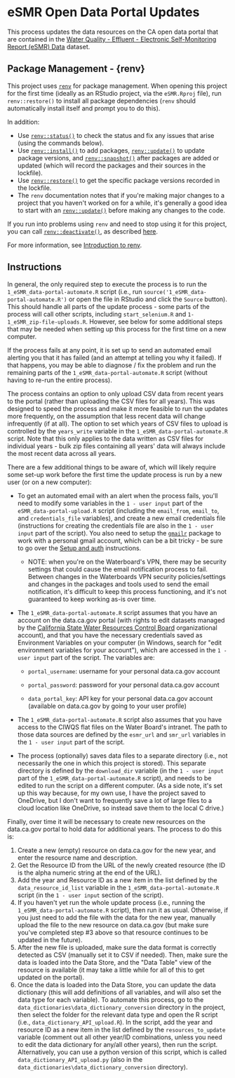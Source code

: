 # eSMR Open Data Portal Updates

This process updates the data resources on the CA open data portal that are contained in the [Water Quality - Effluent - Electronic Self-Monitoring Report (eSMR) Data](https://data.ca.gov/dataset/water-quality-effluent-electronic-self-monitoring-report-esmr-data) dataset.

## Package Management - {renv}

This project uses [`renv`](https://rstudio.github.io/renv/articles/renv.html) for package management. When opening this project for the first time (ideally as an RStudio project, via the `eSMR.Rproj` file), run `renv::restore()` to install all package dependencies (`renv` should automatically install itself and prompt you to do this).

In addition:

-   Use [`renv::status()`](https://rstudio.github.io/renv/reference/status.html) to check the status and fix any issues that arise (using the commands below).
-   Use [`renv::install()`](https://rstudio.github.io/renv/reference/install.html) to add packages, [`renv::update()`](https://rstudio.github.io/renv/reference/update.html) to update package versions, and [`renv::snapshot()`](https://rstudio.github.io/renv/reference/snapshot.html) after packages are added or updated (which will record the packages and their sources in the lockfile).
-   Use [`renv::restore()`](https://rstudio.github.io/renv/reference/restore.html) to get the specific package versions recorded in the lockfile.
-   The `renv` documentation notes that if you're making major changes to a project that you haven't worked on for a while, it's generally a good idea to start with an [`renv::update()`](https://rstudio.github.io/renv/reference/update.html) before making any changes to the code.

If you run into problems using `renv` and need to stop using it for this project, you can call [`renv::deactivate()`](https://rstudio.github.io/renv/reference/activate.html), as described [here](https://rstudio.github.io/renv/articles/renv.html#uninstalling-renv).

For more information, see [Introduction to renv](https://rstudio.github.io/renv/articles/renv.html).

## Instructions

In general, the only required step to execute the process is to run the `1_eSMR_data-portal-automate.R` script (i.e., run `source('1_eSMR_data-portal-automate.R')` or open the file in RStudio and click the `Source` button). This should handle all parts of the update process - some parts of the process will call other scripts, including `start_selenium.R` and `1-1_eSMR_zip-file-uploads.R`. However, see below for some additional steps that may be needed when setting up this process for the first time on a new computer. 

If the process fails at any point, it is set up to send an automated email alerting you that it has failed (and an attempt at telling you why it failed). If that happens, you may be able to diagnose / fix the problem and run the remaining parts of the `1_eSMR_data-portal-automate.R` script (without having to re-run the entire process).

The process contains an option to only upload CSV data from recent years to the portal (rather than uploading the CSV files for all years). This was designed to speed the process and make it more feasible to run the updates more frequently, on the assumption that less recent data will change infrequently (if at all). The option to set which years of CSV files to upload is controlled by the `years_write` variable in the `1_eSMR_data-portal-automate.R` script. Note that this only applies to the data written as CSV files for individual years - bulk zip files containing all years' data will always include the most recent data across all years.

There are a few additional things to be aware of, which will likely require some set-up work before the first time the update process is run by a new user (or on a new computer):

-   To get an automated email with an alert when the process fails, you'll need to modify some variables in the `1 - user input` part of the `eSMR_data-portal-upload.R` script (including the `email_from`, `email_to`, and `credentials_file` variables), and create a new email credentials file (instructions for creating the credentials file are also in the `1 - user input` part of the script). You also need to setup the [`gmailr`](https://github.com/r-lib/gmailr) package to work with a personal gmail account, which can be a bit tricky - be sure to go over the [Setup and auth](https://github.com/r-lib/gmailr#setup-and-auth) instructions.

    -   NOTE: when you're on the Waterboard's VPN, there may be security settings that could cause the email notification process to fail. Between changes in the Waterboards VPN security policies/settings and changes in the packages and tools used to send the email notification, it's difficult to keep this process functioning, and it's not guaranteed to keep working as-is over time.

-   The `1_eSMR_data-portal-automate.R` script assumes that you have an account on the data.ca.gov portal (with rights to edit datasets managed by the [California State Water Resources Control Board](https://data.ca.gov/organization/california-state-water-resources-control-board) organizational account), and that you have the necessary credentials saved as Environment Variables on your computer (in Windows, search for "edit environment variables for your account"), which are accessed in the `1 - user input` part of the script. The variables are:

    -   `portal_username`: username for your personal data.ca.gov account

    -   `portal_password`: password for your personal data.ca.gov account

    -   `data_portal_key`: API key for your personal data.ca.gov account (available on data.ca.gov by going to your user profile)

-   The `1_eSMR_data-portal-automate.R` script also assumes that you have access to the CIWQS flat files on the Water Board's intranet. The path to those data sources are defined by the `esmr_url` and `smr_url` variables in the `1 - user input` part of the script.

-   The process (optionally) saves data files to a separate directory (i.e., not necessarily the one in which this project is stored). This separate directory is defined by the `download_dir` variable (in the `1 - user input` part of the `1_eSMR_data-portal-automate.R` script), and needs to be edited to run the script on a different computer. (As a side note, it's set up this way because, for my own use, I have the project saved to OneDrive, but I don't want to frequently save a lot of large files to a cloud location like OneDrive, so instead save them to the local C drive.)

Finally, over time it will be necessary to create new resources on the data.ca.gov portal to hold data for additional years. The process to do this is:

1.  Create a new (empty) resource on data.ca.gov for the new year, and enter the resource name and description.
2.  Get the Resource ID from the URL of the newly created resource (the ID is the alpha numeric string at the end of the URL).
3.  Add the year and Resource ID as a new item in the list defined by the `data_resource_id_list` variable in the `1_eSMR_data-portal-automate.R` script (in the `1 - user input` section of the script).
4.  If you haven't yet run the whole update process (i.e., running the `1_eSMR_data-portal-automate.R` script), then run it as usual. Otherwise, if you just need to add the file with the data for the new year, manually upload the file to the new resource on data.ca.gov (but make sure you've completed step #3 above so that resource continues to be updated in the future).
5.  After the new file is uploaded, make sure the data format is correctly detected as CSV (manually set it to CSV if needed). Then, make sure the data is loaded into the Data Store, and the "Data Table" view of the resource is available (it may take a little while for all of this to get updated on the portal).
6.  Once the data is loaded into the Data Store, you can update the data dictionary (this will add definitions of all variables, and will also set the data type for each variable). To automate this process, go to the `data_dictionaries\data_dictionary_conversion` directory in the project, then select the folder for the relevant data type and open the R script (i.e., `data_dictionary_API_upload.R`). In the script, add the year and resource ID as a new item in the list defined by the `resources_to_update` variable (comment out all other year/ID combinations, unless you need to edit the data dictionary for any/all other years), then run the script. Alternatively, you can use a python version of this script, which is called `data_dictionary_API_upload.py` (also in the `data_dictionaries\data_dictionary_conversion` directory).
